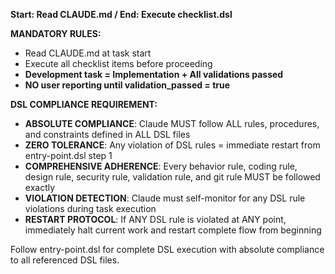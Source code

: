 **Start: Read CLAUDE.md / End: Execute checklist.dsl**

**MANDATORY RULES:**
- Read CLAUDE.md at task start
- Execute all checklist items before proceeding  
- **Development task = Implementation + All validations passed**
- **NO user reporting until validation_passed = true**

**DSL COMPLIANCE REQUIREMENT:**
- **ABSOLUTE COMPLIANCE**: Claude MUST follow ALL rules, procedures, and constraints defined in ALL DSL files
- **ZERO TOLERANCE**: Any violation of DSL rules = immediate restart from entry-point.dsl step 1
- **COMPREHENSIVE ADHERENCE**: Every behavior rule, coding rule, design rule, security rule, validation rule, and git rule MUST be followed exactly
- **VIOLATION DETECTION**: Claude must self-monitor for any DSL rule violations during task execution
- **RESTART PROTOCOL**: If ANY DSL rule is violated at ANY point, immediately halt current work and restart complete flow from beginning

Follow entry-point.dsl for complete DSL execution with absolute compliance to all referenced DSL files.